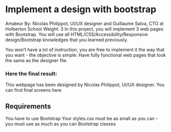 # Implement a design with bootstrap
 Amateur
 By: Nicolas Philippot, UI/UX designer and Guillaume Salva, CTO at Holberton School
 Weight: 3
In this project, you will implement 3 web pages with Bootstrap. You will use all HTML/CSS/Accessibility/Responsive design/Bootstrap knowledges that you learned previously.

You won’t have a lot of instruction, you are free to implement it the way that you want - the objective is simple: Have fully functional web pages that look the same as the designer file.

### Here the final result:


This webpage has been designed by Nicolas Philippot, UI/UX designer. You can find final screens here

## Requirements
You have to use Bootstrap
Your styles.css must be as small as you can - you must use as much as you can Bootstrap classes
